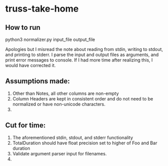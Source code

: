 # truss-take-home

## How to run
python3 normalizer.py input_file output_file

Apologies but I misread the note about reading from stdin, writing to stdout, and printing to stderr. I parse the input and output files as arguments, and print error messages to console. If I had more time after realizing this, I would have corrected it.

## Assumptions made:
1. Other than Notes, all other columns are non-empty
2. Column Headers are kept in consistent order and do not need to be normalized or have non-unicode characters.
3. 

## Cut for time:
1. The aforementioned stdin, stdout, and stderr functionality
2. TotalDuration should have float precision set to higher of Foo and Bar duration
3. Validate argument parser input for filenames.
4. 

